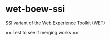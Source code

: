 wet-boew-ssi
============

SSI variant of the Web Experience Toolkit (WET)

== Test to see if merging works ==